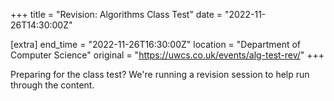 +++
title = "Revision: Algorithms Class Test"
date = "2022-11-26T14:30:00Z"

[extra]
end_time = "2022-11-26T16:30:00Z"
location = "Department of Computer Science"
original = "https://uwcs.co.uk/events/alg-test-rev/"
+++

Preparing for the class test? We're running a revision session to help run through the content.
